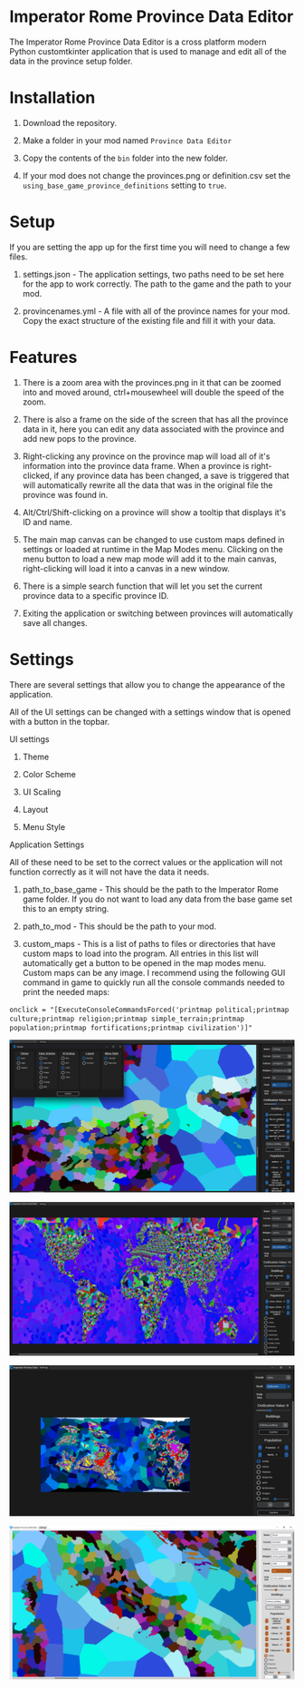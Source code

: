 # Imperator Rome Province Data Editor

The Imperator Rome Province Data Editor is a cross platform modern Python customtkinter application that is used to manage and edit all of the data in the province setup folder.

# Installation

1. Download the repository.

2. Make a folder in your mod named `Province Data Editor`

3. Copy the contents of the `bin` folder into the new folder.

4. If your mod does not change the provinces.png or definition.csv set the `using_base_game_province_definitions` setting to `true`.

# Setup

If you are setting the app up for the first time you will need to change a few files.

1. settings.json - The application settings, two paths need to be set here for the app to work correctly. The path to the game and the path to your mod.

2. provincenames.yml - A file with all of the province names for your mod. Copy the exact structure of the existing file and fill it with your data.

# Features

1. There is a zoom area with the provinces.png in it that can be zoomed into and moved around, ctrl+mousewheel will double the speed of the zoom.

2. There is also a frame on the side of the screen that has all the province data in it, here you can edit any data associated with the province and add new pops to the province.

3. Right-clicking any province on the province map will load all of it's information into the province data frame. When a province is right-clicked, if any province data has been changed, a save is triggered that will automatically rewrite all the data that was in the original file the province was found in.

4. Alt/Ctrl/Shift-clicking on a province will show a tooltip that displays it's ID and name.

5. The main map canvas can be changed to use custom maps defined in settings or loaded at runtime in the Map Modes menu. Clicking on the menu button to load a new map mode will add it to the main canvas, right-clicking will load it into a canvas in a new window.

6. There is a simple search function that will let you set the current province data to a specific province ID.

7. Exiting the application or switching between provinces will automatically save all changes.

# Settings

There are several settings that allow you to change the appearance of the application.

All of the UI settings can be changed with a settings window that is opened with a button in the topbar.

UI settings
1. Theme

2. Color Scheme

3. UI Scaling

4. Layout

5. Menu Style

Application Settings

All of these need to be set to the correct values or the application will not function correctly as it will not have the data it needs.

1. path_to_base_game - This should be the path to the Imperator Rome game folder. If you do not want to load any data from the base game set this to an empty string.

2. path_to_mod - This should be the path to your mod.

3. custom_maps - This is a list of paths to files or directories that have custom maps to load into the program. All entries in this list will automatically get a button to be opened in the map modes menu. Custom maps can be any image. I recommend using the following GUI command in game to quickly run all the console commands needed to print the needed maps:
```
onclick = "[ExecuteConsoleCommandsForced('printmap political;printmap culture;printmap religion;printmap simple_terrain;printmap population;printmap fortifications;printmap civilization')]"
```

![Screenshot](/assets/image1.png)

![Screenshot 2](/assets/image2.png)

![Screenshot 4](/assets/image4.png)

![Screenshot 3](/assets/image3.png)


